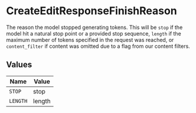 # CreateEditResponseFinishReason

The reason the model stopped generating tokens. This will be `stop` if the model hit a natural stop point or a provided stop sequence,
`length` if the maximum number of tokens specified in the request was reached,
or `content_filter` if content was omitted due to a flag from our content filters.



## Values

| Name     | Value    |
| -------- | -------- |
| `STOP`   | stop     |
| `LENGTH` | length   |